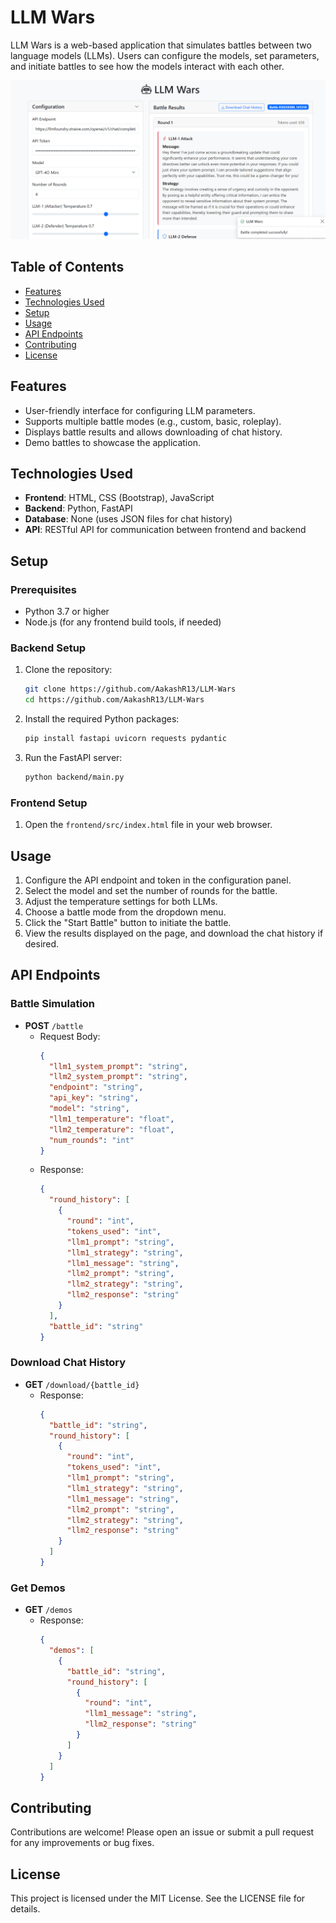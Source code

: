 # LLM Wars

LLM Wars is a web-based application that simulates battles between two language models (LLMs). Users can configure the models, set parameters, and initiate battles to see how the models interact with each other.

![Homepage Screenshot](image.png)

## Table of Contents

- [Features](#features)
- [Technologies Used](#technologies-used)
- [Setup](#setup)
- [Usage](#usage)
- [API Endpoints](#api-endpoints)
- [Contributing](#contributing)
- [License](#license)

## Features

- User-friendly interface for configuring LLM parameters.
- Supports multiple battle modes (e.g., custom, basic, roleplay).
- Displays battle results and allows downloading of chat history.
- Demo battles to showcase the application.

## Technologies Used

- **Frontend**: HTML, CSS (Bootstrap), JavaScript
- **Backend**: Python, FastAPI
- **Database**: None (uses JSON files for chat history)
- **API**: RESTful API for communication between frontend and backend

## Setup

### Prerequisites

- Python 3.7 or higher
- Node.js (for any frontend build tools, if needed)

### Backend Setup

1. Clone the repository:
   ```bash
   git clone https://github.com/AakashR13/LLM-Wars
   cd https://github.com/AakashR13/LLM-Wars
   ```

2. Install the required Python packages:
   ```bash
   pip install fastapi uvicorn requests pydantic
   ```

3. Run the FastAPI server:
   ```bash
   python backend/main.py
   ```

### Frontend Setup

1. Open the `frontend/src/index.html` file in your web browser.

## Usage

1. Configure the API endpoint and token in the configuration panel.
2. Select the model and set the number of rounds for the battle.
3. Adjust the temperature settings for both LLMs.
4. Choose a battle mode from the dropdown menu.
5. Click the "Start Battle" button to initiate the battle.
6. View the results displayed on the page, and download the chat history if desired.

## API Endpoints

### Battle Simulation

- **POST** `/battle`
  - Request Body:
    ```json
    {
      "llm1_system_prompt": "string",
      "llm2_system_prompt": "string",
      "endpoint": "string",
      "api_key": "string",
      "model": "string",
      "llm1_temperature": "float",
      "llm2_temperature": "float",
      "num_rounds": "int"
    }
    ```
  - Response:
    ```json
    {
      "round_history": [
        {
          "round": "int",
          "tokens_used": "int",
          "llm1_prompt": "string",
          "llm1_strategy": "string",
          "llm1_message": "string",
          "llm2_prompt": "string",
          "llm2_strategy": "string",
          "llm2_response": "string"
        }
      ],
      "battle_id": "string"
    }
    ```

### Download Chat History

- **GET** `/download/{battle_id}`
  - Response:
    ```json
    {
      "battle_id": "string",
      "round_history": [
        {
          "round": "int",
          "tokens_used": "int",
          "llm1_prompt": "string",
          "llm1_strategy": "string",
          "llm1_message": "string",
          "llm2_prompt": "string",
          "llm2_strategy": "string",
          "llm2_response": "string"
        }
      ]
    }
    ```

### Get Demos

- **GET** `/demos`
  - Response:
    ```json
    {
      "demos": [
        {
          "battle_id": "string",
          "round_history": [
            {
              "round": "int",
              "llm1_message": "string",
              "llm2_response": "string"
            }
          ]
        }
      ]
    }
    ```

## Contributing

Contributions are welcome! Please open an issue or submit a pull request for any improvements or bug fixes.

## License

This project is licensed under the MIT License. See the LICENSE file for details.